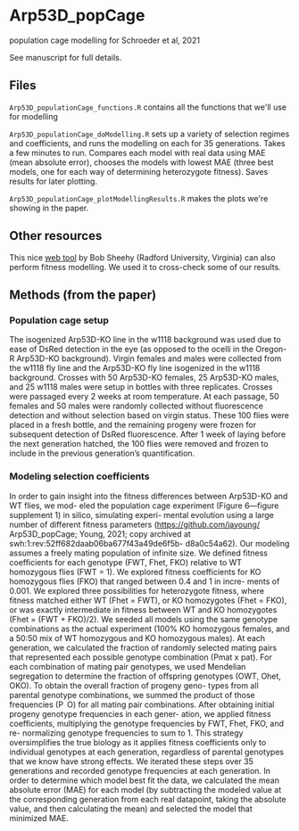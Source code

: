 # Arp53D_popCage
population cage modelling for Schroeder et al, 2021

See manuscript for full details.

## Files

`Arp53D_populationCage_functions.R`  contains all the functions that we'll use for modelling

`Arp53D_populationCage_doModelling.R`   sets up a variety of selection regimes and coefficients, and runs the modelling on each for 35 generations. Takes a few minutes to run. Compares each model with real data using MAE (mean absolute error), chooses the models with lowest MAE (three best models, one for each way of determining heterozygote fitness). Saves results for later plotting.

`Arp53D_populationCage_plotModellingResults.R` makes the plots we're showing in the paper.

## Other resources

This nice [web tool](https://www.radford.edu/~rsheehy/Gen_flash/popgen/) by Bob Sheehy (Radford University, Virginia) can also perform fitness modelling. We used it to cross-check some of our results.

## Methods (from the paper)

### Population cage setup
The isogenized Arp53D-KO line in the w1118 background was used due to ease of DsRed detection
in the eye (as opposed to the ocelli in the Oregon-R Arp53D-KO background). Virgin females and
males were collected from the w1118 fly line and the Arp53D-KO fly line isogenized in the w1118
background. Crosses with 50 Arp53D-KO females, 25 Arp53D-KO males, and 25 w1118 males were
setup in bottles with three replicates. Crosses were passaged every 2 weeks at room temperature.
At each passage, 50 females and 50 males were randomly collected without fluorescence detection
and without selection based on virgin status. These 100 flies were placed in a fresh bottle, and the
remaining progeny were frozen for subsequent detection of DsRed fluorescence. After 1 week of
laying before the next generation hatched, the 100 flies were removed and frozen to include in the
previous generation’s quantification.

### Modeling selection coefficients
In order to gain insight into the fitness differences between Arp53D-KO and WT flies, we mod-
eled the population cage experiment (Figure 6—figure supplement 1) in silico, simulating experi-
mental evolution using a large number of different fitness parameters (https://github.com/jayoung/
Arp53D_popCage; Young, 2021; copy archived at swh:1:rev:52ff682daab06ba677f43a49de6f5b-
d8a0c54a62). Our modeling assumes a freely mating population of infinite size. We defined fitness
coefficients for each genotype (FWT, Fhet, FKO) relative to WT homozygous flies (FWT = 1). We
explored fitness coefficients for KO homozygous flies (FKO) that ranged between 0.4 and 1 in incre-
ments of 0.001. We explored three possibilities for heterozygote fitness, where fitness matched
either WT (Fhet = FWT), or KO homozygotes (Fhet = FKO), or was exactly intermediate in fitness
between WT and KO homozygotes (Fhet = (FWT + FKO)/2). We seeded all models using the same
genotype combinations as the actual experiment (100% KO homozygous females, and a 50:50 mix
of WT homozygous and KO homozygous males). At each generation, we calculated the fraction of
randomly selected mating pairs that represented each possible genotype combination (Pmat x pat).
For each combination of mating pair genotypes, we used Mendelian segregation to determine the
fraction of offspring genotypes (OWT, Ohet, OKO). To obtain the overall fraction of progeny geno-
types from all parental genotype combinations, we summed the product of those frequencies (P O)
for all mating pair combinations. After obtaining initial progeny genotype frequencies in each gener-
ation, we applied fitness coefficients, multiplying the genotype frequencies by FWT, Fhet, FKO, and re-
normalizing genotype frequencies to sum to 1. This strategy oversimplifies the true biology as it
applies fitness coefficients only to individual genotypes at each generation, regardless of parental
genotypes that we know have strong effects. We iterated these steps over 35 generations and
recorded genotype frequencies at each generation. In order to determine which model best fit the
data, we calculated the mean absolute error (MAE) for each model (by subtracting the modeled
value at the corresponding generation from each real datapoint, taking the absolute value, and then
calculating the mean) and selected the model that minimized MAE.